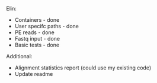 Elin:
- Containers - done
- User specifc paths - done
- PE reads - done
- Fastq input - done
- Basic tests - done


Additional:
- Alignment statistics report (could use my existing code)
- Update readme
